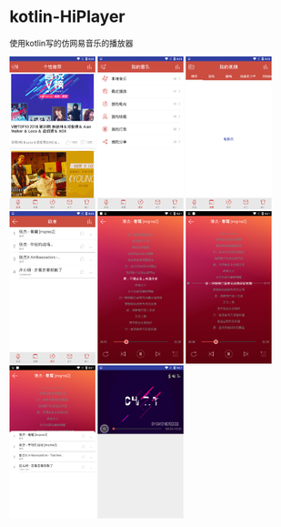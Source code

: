 # kotlin-HiPlayer
使用kotlin写的仿网易音乐的播放器

<img src="https://github.com/missyou123/kotlin-HiPlayer/blob/master/images-folder/Screenshot_2018-09-03-20-30-18.png" width="30%" height="30%" />  <img src="https://github.com/missyou123/kotlin-HiPlayer/blob/master/images-folder/Screenshot_2018-09-03-20-30-34.png" width="30%" height="30%" />  <img src="https://github.com/missyou123/kotlin-HiPlayer/blob/master/images-folder/Screenshot_2018-09-03-20-30-47.png" width="30%" height="30%" />
<img src="https://github.com/missyou123/kotlin-HiPlayer/blob/master/images-folder/Screenshot_2018-09-03-20-30-55.png" width="30%" height="30%" />
<img src="https://github.com/missyou123/kotlin-HiPlayer/blob/master/images-folder/Screenshot_2018-09-03-20-31-17.png" width="30%" height="30%" />
<img src="https://github.com/missyou123/kotlin-HiPlayer/blob/master/images-folder/Screenshot_2018-09-03-20-31-23.png" width="30%" height="30%" />
<img src="https://github.com/missyou123/kotlin-HiPlayer/blob/master/images-folder/Screenshot_2018-09-03-20-31-27.png" width="30%" height="30%" />
<img src="https://github.com/missyou123/kotlin-HiPlayer/blob/master/images-folder/Screenshot_2018-09-03-21-07-42.png" width="30%" height="30%" />
